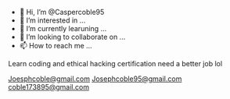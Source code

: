 - 👋 Hi, I’m @Caspercoble95
- 👀 I’m interested in ... 
- 🌱 I’m currently learuning ...
- 💞️ I’m looking to collaborate on ...
- 📫 How to reach me ... 

<!---
Caspercoble95/Caspercoble95 is a ✨ special ✨ repository because its `README.md` (this file) appears on your GitHub profile.
You can click the Preview link to take a look at your changes.
--->
Learn coding and ethical hacking certification need a better  job lol 
 

Joesphcoble@gmail.com Josephcoble95@gmail.com  coble173895@gmail.com 
